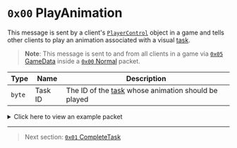 # `0x00` PlayAnimation

This message is sent by a client's [`PlayerControl`](../05_innernetobject_types/04_playercontrol.md) object in a game and tells other clients to play an animation associated with a visual [task](../01_packet_structure/06_enums.md#tasktype).

> **Note**: This message is sent to and from all clients in a game via [`0x05` GameData](../02_root_message_types/05_gamedata.md) inside a [`0x00` Normal](../01_packet_structure/05_packet_types.md#0x00-normal) packet.

| Type | Name | Description |
| --- | --- | --- |
| `byte` | Task ID | The ID of the [task](../01_packet_structure/06_enums.md#tasktype) whose animation should be played |

<details>
    <summary>Click here to view an example packet</summary>

```
00              # Normal packet
0b0005          # Hazel message (tag of 0x05 = GameData)
    d3503f8a    # Game ID: -1975562029 (REDSUS)
    040002      # Hazel message (tag of 0x02 = RPC)
        c706    # Sender (PlayerControl) Net ID: 839
        00      # RPC Call ID: 0 (PlayAnimation)
        06      # Task ID: 6 (Clear Asteroids; this is the cannon animation for shooting the asteroids)
```
</details>

---

> Next section: [`0x01` CompleteTask](01_completetask.md)<br>
